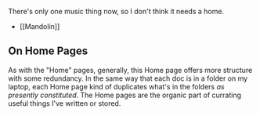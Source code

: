 There's only one music thing now, so I don't think it needs a home. 

- [[Mandolin]]

## On Home Pages

As with the "Home" pages, generally, this Home page offers more structure with some redundancy. In the same way that each doc is in a folder on my laptop, each Home page kind of duplicates what's in the folders *as presently constituted*. The Home pages are the organic part of currating useful things I've written or stored.